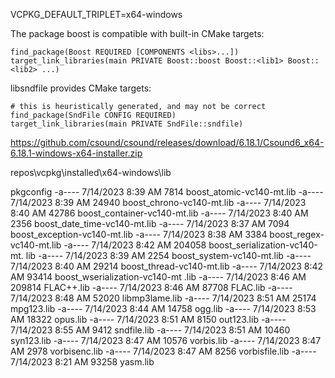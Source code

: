VCPKG_DEFAULT_TRIPLET=x64-windows


The package boost is compatible with built-in CMake targets:

    find_package(Boost REQUIRED [COMPONENTS <libs>...])
    target_link_libraries(main PRIVATE Boost::boost Boost::<lib1> Boost::<lib2> ...)

libsndfile provides CMake targets:

    # this is heuristically generated, and may not be correct
    find_package(SndFile CONFIG REQUIRED)
    target_link_libraries(main PRIVATE SndFile::sndfile)

https://github.com/csound/csound/releases/download/6.18.1/Csound6_x64-6.18.1-windows-x64-installer.zip


repos\vcpkg\installed\x64-windows\lib

pkgconfig
-a----         7/14/2023   8:39 AM           7814 boost_atomic-vc140-mt.lib
-a----         7/14/2023   8:39 AM          24940 boost_chrono-vc140-mt.lib
-a----         7/14/2023   8:40 AM          42786 boost_container-vc140-mt.lib
-a----         7/14/2023   8:40 AM           2356 boost_date_time-vc140-mt.lib
-a----         7/14/2023   8:37 AM           7094 boost_exception-vc140-mt.lib
-a----         7/14/2023   8:38 AM           3384 boost_regex-vc140-mt.lib
-a----         7/14/2023   8:42 AM         204058 boost_serialization-vc140-mt.
                                                  lib
-a----         7/14/2023   8:39 AM           2254 boost_system-vc140-mt.lib
-a----         7/14/2023   8:40 AM          29214 boost_thread-vc140-mt.lib
-a----         7/14/2023   8:42 AM          93414 boost_wserialization-vc140-mt
                                                  .lib
-a----         7/14/2023   8:46 AM         209814 FLAC++.lib
-a----         7/14/2023   8:46 AM          87708 FLAC.lib
-a----         7/14/2023   8:48 AM          52020 libmp3lame.lib
-a----         7/14/2023   8:51 AM          25174 mpg123.lib
-a----         7/14/2023   8:44 AM          14758 ogg.lib
-a----         7/14/2023   8:53 AM          18322 opus.lib
-a----         7/14/2023   8:51 AM           8150 out123.lib
-a----         7/14/2023   8:55 AM           9412 sndfile.lib
-a----         7/14/2023   8:51 AM          10460 syn123.lib
-a----         7/14/2023   8:47 AM          10576 vorbis.lib
-a----         7/14/2023   8:47 AM           2978 vorbisenc.lib
-a----         7/14/2023   8:47 AM           8256 vorbisfile.lib
-a----         7/14/2023   8:21 AM          93258 yasm.lib
